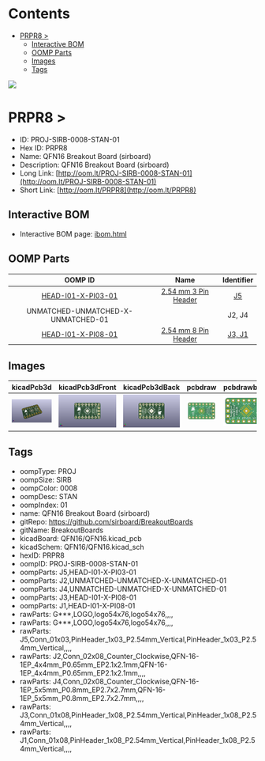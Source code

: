 



Contents
========

* [PRPR8 > ](#prpr8--)
	* [Interactive BOM](#interactive-bom)
	* [OOMP Parts](#oomp-parts)
	* [Images](#images)
	* [Tags](#tags)
  
![][im]
# PRPR8 > 

- ID: PROJ-SIRB-0008-STAN-01
- Hex ID: PRPR8
- Name: QFN16 Breakout Board (sirboard)
- Description: QFN16 Breakout Board (sirboard)
- Long Link: [http://oom.lt/PROJ-SIRB-0008-STAN-01](http://oom.lt/PROJ-SIRB-0008-STAN-01)
- Short Link: [http://oom.lt/PRPR8](http://oom.lt/PRPR8)

## Interactive BOM

- Interactive BOM page: [ibom.html](https://htmlpreview.github.io/?https://github.com/oomlout/oomlout_OOMP_projects/blob/main/PROJ-SIRB-0008-STAN-01/kicad/bom/ibom.html)

## OOMP Parts
  

|OOMP ID|Name|Identifier|
| :---: | :---: | :---: |
|[HEAD-I01-X-PI03-01](https://github.com/oomlout/oomlout_OOMP_parts/tree/main/HEAD-I01-X-PI03-01/)|[2.54 mm 3 Pin Header](https://github.com/oomlout/oomlout_OOMP_parts/tree/main/HEAD-I01-X-PI03-01/)|[J5](https://github.com/oomlout/oomlout_OOMP_parts/tree/main/HEAD-I01-X-PI03-01/)|
|UNMATCHED-UNMATCHED-X-UNMATCHED-01||J2, J4|
|[HEAD-I01-X-PI08-01](https://github.com/oomlout/oomlout_OOMP_parts/tree/main/HEAD-I01-X-PI08-01/)|[2.54 mm 8 Pin Header](https://github.com/oomlout/oomlout_OOMP_parts/tree/main/HEAD-I01-X-PI08-01/)|[J3, J1](https://github.com/oomlout/oomlout_OOMP_parts/tree/main/HEAD-I01-X-PI08-01/)|

## Images
  
  

|kicadPcb3d|kicadPcb3dFront|kicadPcb3dBack|pcbdraw|pcbdrawback|
| :---: | :---: | :---: | :---: | :---: |
|[![kicadPcb3d](kicadPcb3d_140.png)](kicadPcb3d.png)|[![kicadPcb3dFront](kicadPcb3dFront_140.png)](kicadPcb3dFront.png)|[![kicadPcb3dBack](kicadPcb3dBack_140.png)](kicadPcb3dBack.png)|[![pcbdraw](pcbdraw_140.png)](pcbdraw.png)|[![pcbdrawback](pcbdrawBack_140.png)](pcbdrawBack.png)|

## Tags

- oompType: PROJ
- oompSize: SIRB
- oompColor: 0008
- oompDesc: STAN
- oompIndex: 01
- name: QFN16 Breakout Board (sirboard)
- gitRepo: https://github.com/sirboard/BreakoutBoards
- gitName: BreakoutBoards
- kicadBoard: QFN16/QFN16.kicad_pcb
- kicadSchem: QFN16/QFN16.kicad_sch
- hexID: PRPR8
- oompID: PROJ-SIRB-0008-STAN-01
- oompParts: J5,HEAD-I01-X-PI03-01
- oompParts: J2,UNMATCHED-UNMATCHED-X-UNMATCHED-01
- oompParts: J4,UNMATCHED-UNMATCHED-X-UNMATCHED-01
- oompParts: J3,HEAD-I01-X-PI08-01
- oompParts: J1,HEAD-I01-X-PI08-01
- rawParts: G***,LOGO,logo54x76,logo54x76,,,,
- rawParts: G***,LOGO,logo54x76,logo54x76,,,,
- rawParts: J5,Conn_01x03,PinHeader_1x03_P2.54mm_Vertical,PinHeader_1x03_P2.54mm_Vertical,,,,
- rawParts: J2,Conn_02x08_Counter_Clockwise,QFN-16-1EP_4x4mm_P0.65mm_EP2.1x2.1mm,QFN-16-1EP_4x4mm_P0.65mm_EP2.1x2.1mm,,,,
- rawParts: J4,Conn_02x08_Counter_Clockwise,QFN-16-1EP_5x5mm_P0.8mm_EP2.7x2.7mm,QFN-16-1EP_5x5mm_P0.8mm_EP2.7x2.7mm,,,,
- rawParts: J3,Conn_01x08,PinHeader_1x08_P2.54mm_Vertical,PinHeader_1x08_P2.54mm_Vertical,,,,
- rawParts: J1,Conn_01x08,PinHeader_1x08_P2.54mm_Vertical,PinHeader_1x08_P2.54mm_Vertical,,,,



[im]: kicadPcb3d_450.png
